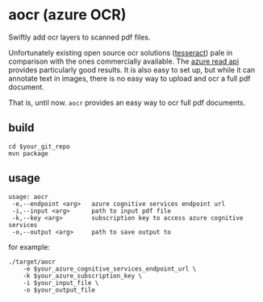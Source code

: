 # aocr (azure OCR)

Swiftly add ocr layers to scanned pdf files.

Unfortunately existing open source ocr solutions ([tesseract](https://github.com/tesseract-ocr/tesseract)) pale in comparison with the ones commercially available. The [azure read api](https://docs.microsoft.com/en-us/azure/cognitive-services/computer-vision/overview-ocr) provides particularly good results. It is also easy to set up, but while it can annotate text in images, there is no easy way to upload and ocr a full pdf document.

That is, until now. `aocr` provides an easy way to ocr full pdf documents.

## build

```shell
cd $your_git_repo
mvn package
```

## usage

```
usage: aocr
 -e,--endpoint <arg>   azure cognitive services endpoint url
 -i,--input <arg>      path to input pdf file
 -k,--key <arg>        subscription key to access azure cognitive services
 -o,--output <arg>     path to save output to
```

for example:

```shell
./target/aocr 
    -e $your_azure_cognitive_services_endpoint_url \
    -k $your_azure_subscription_key \
    -i $your_input_file \
    -o $your_output_file
```

